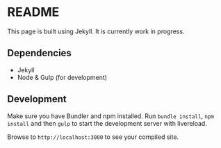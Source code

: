 # README

This page is built using Jekyll. It is currently work in progress.

## Dependencies

- Jekyll
- Node & Gulp (for development)

## Development

Make sure you have Bundler and npm installed. Run `bundle install`, `npm install` and then `gulp` to start the development server with livereload. 

Browse to `http://localhost:3000` to see your compiled site.
